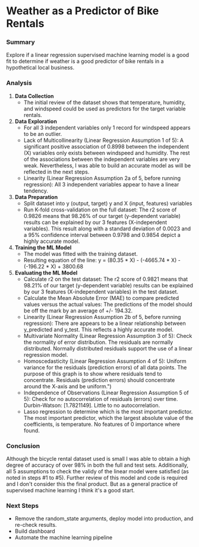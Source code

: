 # Weather as a Predictor of Bike Rentals

### Summary
Explore if a linear regression supervised machine learning model is a good fit to determine if weather is a good predictor of bike rentals in a hypothetical local business.

### Analysis
1. **Data Collection**
   * The initial review of the dataset shows that temperature, humidity, and windspeed could be used as predictors for the target variable rentals.
2. **Data Exploration**
   * For all 3 independent variables only 1 record for windspeed appears to be an outlier.
   * Lack of Multicollinearity (Linear Regression Assumption 1 of 5): A significant positive association of 0.8998 between the independent (X) variables only exists between windspeed and humidity. The rest of the associations between the independent variables are very weak. Nevertheless, I was able to build an accurate model as will be reflected in the next steps.
   * Linearity (Linear Regression Assumption 2a of 5, before running regression): All 3 independent variables appear to have a linear tendency.
3. **Data Preparation**
   * Split dataset into y (output, target) y and X (input, features) variables
   * Run K-fold cross-validation on the full dataset: The r2 score of 0.9826 means that 98.26% of our target (y-dependent variable) results can be explained by our 3 features (X-independent variables). This result along with a standard deviation of 0.0023 and a 95% confidence interval between 0.9798 and 0.9854 depict a highly accurate model.
4. **Training the ML Model**
   * The model was fitted with the training dataset.
   * Resulting equation of the line: y = (80.35 * X) - (-4665.74 * X) - (-196.22 * X) + 3800.68
5. **Evaluating the ML Model**
   * Calculate r2 on the test dataset: The r2 score of 0.9821 means that 98.21% of our target (y-dependent variable) results can be explained by our 3 features (X-independent variables) in the test dataset.
   * Calculate the Mean Absolute Error (MAE) to compare predicted values versus the actual values: The predictions of the model should be off the mark by an average of +/- 194.32.
   * Linearity (Linear Regression Assumption 2b of 5, before running regression): There are appears to be a linear relationship between y_predicted and y_test. This reflects a highly accurate model.
   * Multivariate Normality (Linear Regression Assumption 3 of 5): Check the normality of error distribution. The residuals are normally distributed. Normally distributed residuals support the use of a linear regression model.
   * Homoscedasticity (Linear Regression Assumption 4 of 5): Uniform variance for the residuals (prediction errors) of all data points. The purpose of this graph is to show where residuals tend to concentrate. Residuals (prediction errors) should concentrate around the X-axis and be uniform.")
   * Independence of Observations (Linear Regression Assumption 5 of 5): Check for no autocorrelation of residuals (errors) over time. Durbin-Watson: [1.7821149]. Little to no autocorrelation.
   * Lasso regression to determine which is the most important predictor. The most important predictor, which the largest absolute value of the coefficients, is temperature. No features of 0 importance where found.

### Conclusion
Although the bicycle rental dataset used is small I was able to obtain a high degree of accuracy of over 98% in both the full and test sets. Additionally, all 5 assumptions to check the validy of the linear model were satisfied (as noted in steps #1 to #5). Further review of this model and code is required and I don't consider this the final product. But as a general practice of supervised machine learning I think it's a good start.

### Next Steps
* Remove the random_state arguments, deploy model into production, and re-check results.
* Build dashboard
* Automate the machine learning pipeline  